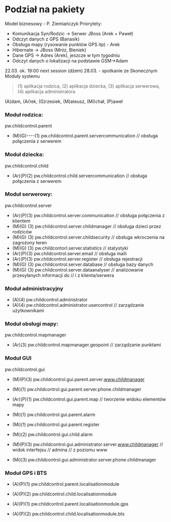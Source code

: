 # Podział na pakiety #


Model biznesowy - P. Ziemiańczyk
Priorytety:
  * Komunikacja Syn/Rodzic -> Serwer JBoss (Arek + Paweł)
  * Odczyt danych z GPS (Banasik)
  * Obsługa mapy (rysowanie punktów GPS itp) - Arek
  * Hibernate -> JBoss (Mróz, Bieniek)
  * Dane GPS -> Adres (Arek), jeszcze w tym tygodniu
  * Odczyt danych o lokalizacji na podstawie GSM->Adam


22.03. ok. 19:00 next session (dżem)
28.03. - spotkanie ze Skonecznym
Moduły systemu

> (1) aplikacja rodzica, (2) aplikacja dziecka, (3) aplikacja serwerowa, (4) aplikacja administratora

(A)dam, (Ar)ek, (G)rzesiek, (M)ateusz, (Mi)chał, (P)aweł
### Moduł rodzica: ###

pw.childcontrol.parent
  * (M)(G)----(1) pw.childcontrol.parent.servercommunication	// obsługa połączenia z serwerem


### Moduł dziecka: ###
pw.childcontrol.child
  * (Ar)(P)(2) pw.childcontrol.child.servercommunication	// obsługa połączenia z serwerem


### Moduł serwerowy: ###
pw.childcontrol.server
  * (Ar)(P)(3) pw.childcontrol.server.communication	// obsługa połączenia z klientem
  * (M)(G) (3) pw.childcontrol.server.childmanager	// obsługa dzieci przez rodziców
  * (M)(G) (3) pw.childcontrol.server.childsecurity	// obsługa wkroczenia na zagrożony teren
  * (M)(G) (3) pw.childcontorl.server.statistics		// statystyki
  * (Ar)(P)(3) pw.childcontrol.server.email		// obsługa maili
  * (Ar)(P)(3) pw.childcontrol.server.register		// obsługa rejestracji
  * (M)(G) (3) pw.childcontrol.server.database 		// obsługa bazy danych
  * (M)(G) (3) pw.childcontrol.server.dataanalyser	// analizowanie przesyłanych informacji do 	 							// i z klienta/serwera


### Moduł administracyjny ###
  * (A)(4) pw.childcontrol.administrator
  * (A)(4) pw.childcontrol.administrator.usercontrol		// zarządzanie użytkownikami



### Moduł obsługi mapy: ###
pw.childcontrol.mapmanager
  * (Ar)(3) pw.childcontrol.mapmanager.geopoint		// zarządzanie punktami


### Moduł GUI ###
pw.childcontrol.gui

  * (M)(P)(3) pw.childcontrol.gui.parent.server.www.childmanager
  * (Mi)(1) pw.childcontrol.gui.parent.server.phone.childmanager

  * (Ar)(P)(1) pw.childcontrol.gui.parent.map			// tworzenie widoku elementów mapy
  * (Mi)(1) pw.childcontrol.gui.parent.alarm
  * (Mi)(1) pw.childcontrol.gui.parent.register

  * (Mi)(2) pw.childcontrol.gui.child.alarm

  * (M)(P)(3) pw.childcontrol.gui.administrator.server.www.childmanager	// widok interfejsu
// admina			// z poziomu www
  * (Mi)(3) pw.childcontrol.gui.administrator.server.phone.childmanager


### Moduł GPS i BTS ###
  * (A)(P)(1) pw.childcontrol.parent.localisationmodule
  * (A)(P)(2) pw.childcontrol.child.localisationmodule

  * (A)(P)(1) pw.childcontrol.parent.localisationmodule.gps
  * (A)(P)(2) pw.childcontrol.child.localisationmodule.bts